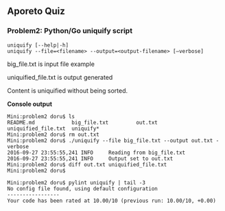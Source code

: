 ## Aporeto Quiz

### Problem2: Python/Go uniquify script

```
uniquify [--help|-h]
uniquify --file=<filename> --output=<output-filename> [—verbose]
```
big_file.txt is input file example

uniquified_file.txt is output generated

Content is uniquified without being sorted.

**Console output**

```
Mini:problem2 doru$ ls
README.md            big_file.txt         out.txt              uniquified_file.txt  uniquify*
Mini:problem2 doru$ rm out.txt
Mini:problem2 doru$ ./uniquify --file big_file.txt --output out.txt -verbose
2016-09-27 23:55:55,241 INFO     Reading from big_file.txt
2016-09-27 23:55:55,241 INFO     Output set to out.txt
Mini:problem2 doru$ diff out.txt uniquified_file.txt
Mini:problem2 doru$
```

```
Mini:problem2 doru$ pylint uniquify | tail -3
No config file found, using default configuration
-----------------
Your code has been rated at 10.00/10 (previous run: 10.00/10, +0.00)
```
